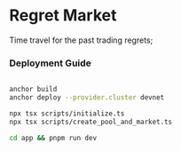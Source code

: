 # Regret Market

Time travel for the past trading regrets;

### Deployment Guide
```bash

anchor build
anchor deploy --provider.cluster devnet

npx tsx scripts/initialize.ts
npx tsx scripts/create_pool_and_market.ts

cd app && pnpm run dev
```
